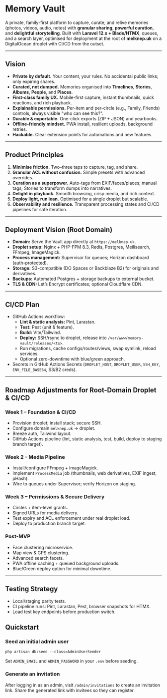 # Memory Vault

A private, family-first platform to capture, curate, and relive memories (photos, videos, audio, notes) with **granular sharing**, **powerful curation**, and **delightful storytelling**. Built with **Laravel 12.x + Blade/HTMX**, queues, and a search layer, optimised for deployment at the root of **melknep.uk** on a DigitalOcean droplet with CI/CD from the outset.

---

## Vision
- **Private by default.** Your content, your rules. No accidental public links; only expiring shares.
- **Curated, not dumped.** Memories organised into **Timelines**, **Stories**, **Albums**, **People**, and **Places**.
- **First-class family UX.** Mobile-first capture, instant thumbnails, quick reactions, and rich playback.
- **Explainable permissions.** Per-item and per-circle (e.g., Family, Friends) controls, always visible "who can see this?".
- **Durable & exportable.** One-click exports (ZIP + JSON) and yearbooks.
- **Offline-friendly mindset.** PWA install, resilient uploads, background retries.
- **Hackable.** Clear extension points for automations and new features.

---

## Product Principles
1. **Minimise friction.** Two–three taps to capture, tag, and share.
2. **Granular ACL without confusion.** Simple presets with advanced overrides.
3. **Curation as a superpower.** Auto-tags from EXIF/faces/places; manual tags; Stories to transform dumps into narratives.
4. **Delight in playback.** Smooth browsing, crisp media, and rich context.
5. **Deploy light, run lean.** Optimised for a single droplet but scalable.
6. **Observability and resilience.** Transparent processing states and CI/CD pipelines for safe iteration.

---

## Deployment Vision (Root Domain)
- **Domain:** Serve the Vault app directly at `https://melknep.uk`.
- **Droplet setup:** Nginx + PHP-FPM 8.3, Redis, Postgres, Meilisearch, FFmpeg, ImageMagick.
- **Process management:** Supervisor for queues; Horizon dashboard (auth-protected).
- **Storage:** S3-compatible (DO Spaces or Backblaze B2) for originals and derivatives.
- **Backups:** Automated Postgres + storage backups to external bucket.
- **TLS & CDN:** Let’s Encrypt certificates; optional Cloudflare CDN.

---

## CI/CD Plan
- GitHub Actions workflow:
  - **Lint & static analysis:** Pint, Larastan.
  - **Test:** Pest (unit & feature).
  - **Build:** Vite/Tailwind.
  - **Deploy:** SSH/rsync to droplet, release into `/var/www/memory-vault/releases/<ts>`.
  - Run migrations, cache configs/routes/views, swap symlink, reload services.
  - Optional zero-downtime with blue/green approach.
- Secrets in GitHub Actions Secrets (`DROPLET_HOST`, `DROPLET_USER`, `SSH_KEY`, `ENV_FILE_BASE64`, S3/B2 creds).

---

## Roadmap Adjustments for Root-Domain Droplet & CI/CD

### Week 1 – Foundation & CI/CD
- Provision droplet; install stack; secure SSH.
- Configure domain `melknep.uk` → droplet.
- Breeze auth, Tailwind layout.
- GitHub Actions pipeline (lint, static analysis, test, build, deploy to staging branch target).

### Week 2 – Media Pipeline
- Install/configure FFmpeg + ImageMagick.
- Implement `ProcessMedia` job (thumbnails, web derivatives, EXIF ingest, pHash).
- Wire to queues under Supervisor; verify Horizon on staging.

### Week 3 – Permissions & Secure Delivery
- Circles + item-level grants.
- Signed URLs for media delivery.
- Test expiry and ACL enforcement under real droplet load.
- Deploy to production branch target.

### Post-MVP
- Face clustering microservice.
- Map view & GPS clustering.
- Advanced search facets.
- PWA offline caching + queued background uploads.
- Blue/Green deploy option for minimal downtime.

---

## Testing Strategy
- Local/staging parity tests.
- CI pipeline runs: Pint, Larastan, Pest, browser snapshots for HTMX.
- Load test key endpoints before production switch.

## Quickstart

### Seed an initial admin user

```
php artisan db:seed --class=AdminUserSeeder
```

Set `ADMIN_EMAIL` and `ADMIN_PASSWORD` in your `.env` before seeding.

### Generate an invitation

After logging in as an admin, visit `/admin/invitations` to create an invitation link. Share the generated link with invitees so they can register.